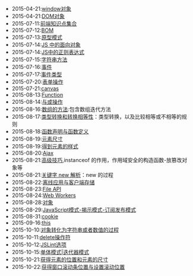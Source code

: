 + 2015-04-21:[window对象](2015-04-21-js-window.md)
+ 2015-04-21:[DOM对象](2015-04-22-js-dom.md)
+ 2015-07-11:[前端知识点集合](2015-07-11-front-end-collection.md)
+ 2015-07-12:[BOM](2015-07-12-BOM.md)
+ 2015-07-13:[原型模式](2015-07-13-js-prototype.md)
+ 2015-07-14:[JS 中的面向对象](2015-07-14-oop-in-js.md)
+ 2015-07-14:[JS中的正则表达式](2015-07-14-regular-expression-in-js.md)
+ 2015-07-15:[字符串方法](2015-07-15-string-method.md)
+ 2015-07-16:[事件](2015-07-16-event-in-js.md)
+ 2015-07-17:[事件类型](2015-07-17-event-type.md)
+ 2015-07-20:[表单操作](2015-07-20-form-operation.md)
+ 2015-07-21:[canvas](2015-07-21-canvas.md)
+ 2015-08-13:[Function](2015-08-13-function-in-js.md)
+ 2015-08-14:[与或操作](2015-08-14-and-or-operator.md)
+ 2015-08-16:[数组的方法](2015-08-16-array.md):包含数组迭代方法
+ 2015-08-17:[类型转换和转换相等性](2015-08-17-type-convert.md)：类型转换，以及比较相等或不相等的规则
+ 2015-08-18:[函数声明与函数定义](2015-08-18-function-declaration-and-expression.md)
+ 2015-08-19:[元素尺寸](2015-08-19-element-size.md)
+ 2015-08-19:[得到元素的样式](2015-08-19-get-element-style.md)
+ 2015-08-20:[Ajax](2015-08-20-Ajax.md)
+ 2015-08-21:[高级技巧](2015-08-21-advance-function.md),instanceof 的作用，作用域安全的构造函数-放篡改对象等
+ 2015-08-21:[关键字 new 解析](2015-08-21-new.md)：new 的过程
+ 2015-08-22:[离线应用与客户端存储](2015-08-22-offline-app-and-local-storage.md)
+ 2015-08-23:[File API](2015-08-23-file-api.md)
+ 2015-08-24:[Web Workers](2015-08-24-web-workers.md)
+ 2015-08-28:[对象](2015-08-28-object.md)	
+ 2015-08-29:[JavaScript模式-揭示模式-订阅发布模式](2015-08-29-javascript-pattern.md)
+ 2015-08-31:[cookie](2015-08-31-cookie.md)
+ 2015-09-16:[this](2015-09-16-this-in-js.md)
+ 2015-10-10:[对象转化为字符串或者数值的过程](2015-10-10-how-object-convert-to-string-and-number.md)
+ 2015-10-11:[delete操作符](2015-10-11-delete-operator.md)
+ 2015-10-12:[JSLint选项](2015-10-14-jslint-options.md)
+ 2015-10-15:[单体模式|迭代器模式](2015-10-15-singleton.md)
+ 2015-10-21:[获得元素的位置和元素的尺寸](2015-10-21-get-element-position-and-size.md)
+ 2015-10-22:[获得窗口滚动条位置与设置滚动位置](2015-10-22-get-scrollbar-position.md)
